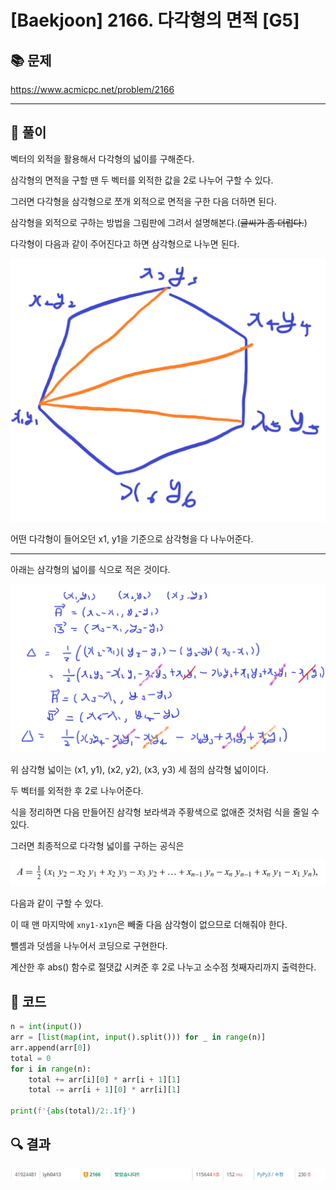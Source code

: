 # [Baekjoon] 2166. 다각형의 면적 [G5]

## 📚 문제

https://www.acmicpc.net/problem/2166

---

## 📖 풀이

벡터의 외적을 활용해서 다각형의 넓이를 구해준다.

삼각형의 면적을 구할 땐 두 벡터를 외적한 값을 2로 나누어 구할 수 있다.

그러면 다각형을 삼각형으로 쪼개 외적으로 면적을 구한 다음 더하면 된다.



삼각형을 외적으로 구하는 방법을 그림판에 그려서 설명해본다.(~~글씨가 좀 더럽다.~~)

다각형이 다음과 같이 주어진다고 하면 삼각형으로 나누면 된다.

![image-20220413174314435](README.assets/image-20220413174314435.png)

어떤 다각형이 들어오던 x1, y1을 기준으로 삼각형을 다 나누어준다.

---

아래는 삼각형의 넓이를 식으로 적은 것이다.

![image-20220413174125632](README.assets/image-20220413174125632.png)

위 삼각형 넓이는 (x1, y1), (x2, y2), (x3, y3) 세 점의 삼각형 넓이이다.

두 벡터를 외적한 후 2로 나누어준다.

식을 정리하면 다음 만들어진 삼각형 보라색과 주황색으로 없애준 것처럼 식을 줄일 수 있다.

그러면 최종적으로 다각형 넓이를 구하는 공식은

![image-20220413175325115](README.assets/image-20220413175325115.png)

다음과 같이 구할 수 있다.

이 때 맨 마지막에 `xny1-x1yn`은 빼줄 다음 삼각형이 없으므로 더해줘야 한다.

뺄셈과 덧셈을 나누어서 코딩으로 구현한다.

계산한 후 abs() 함수로 절댓값 시켜준 후 2로 나누고 소수점 첫째자리까지 출력한다.

## 📒 코드

```python
n = int(input())
arr = [list(map(int, input().split())) for _ in range(n)]
arr.append(arr[0])
total = 0
for i in range(n):
    total += arr[i][0] * arr[i + 1][1]
    total -= arr[i + 1][0] * arr[i][1]

print(f'{abs(total)/2:.1f}')
```

## 🔍 결과

![image-20220413181012958](README.assets/image-20220413181012958.png)